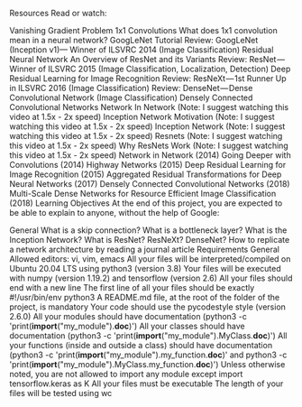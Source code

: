 Resources
Read or watch:

Vanishing Gradient Problem
1x1 Convolutions
What does 1x1 convolution mean in a neural network?
GoogLeNet Tutorial
Review: GoogLeNet (Inception v1)— Winner of ILSVRC 2014 (Image Classification)
Residual Neural Network
An Overview of ResNet and its Variants
Review: ResNet — Winner of ILSVRC 2015 (Image Classification, Localization, Detection)
Deep Residual Learning for Image Recognition
Review: ResNeXt — 1st Runner Up in ILSVRC 2016 (Image Classification)
Review: DenseNet — Dense Convolutional Network (Image Classification)
Densely Connected Convolutional Networks
Network In Network (Note: I suggest watching this video at 1.5x - 2x speed)
Inception Network Motivation (Note: I suggest watching this video at 1.5x - 2x speed)
Inception Network (Note: I suggest watching this video at 1.5x - 2x speed)
Resnets (Note: I suggest watching this video at 1.5x - 2x speed)
Why ResNets Work (Note: I suggest watching this video at 1.5x - 2x speed)
Network in Network (2014)
Going Deeper with Convolutions (2014)
Highway Networks (2015)
Deep Residual Learning for Image Recognition (2015)
Aggregated Residual Transformations for Deep Neural Networks (2017)
Densely Connected Convolutional Networks (2018)
Multi-Scale Dense Networks for Resource Efficient Image Classification (2018)
Learning Objectives
At the end of this project, you are expected to be able to explain to anyone, without the help of Google:

General
What is a skip connection?
What is a bottleneck layer?
What is the Inception Network?
What is ResNet? ResNeXt? DenseNet?
How to replicate a network architecture by reading a journal article
Requirements
General
Allowed editors: vi, vim, emacs
All your files will be interpreted/compiled on Ubuntu 20.04 LTS using python3 (version 3.8)
Your files will be executed with numpy (version 1.19.2) and tensorflow (version 2.6)
All your files should end with a new line
The first line of all your files should be exactly #!/usr/bin/env python3
A README.md file, at the root of the folder of the project, is mandatory
Your code should use the pycodestyle style (version 2.6.0)
All your modules should have documentation (python3 -c 'print(__import__("my_module").__doc__)')
All your classes should have documentation (python3 -c 'print(__import__("my_module").MyClass.__doc__)')
All your functions (inside and outside a class) should have documentation (python3 -c 'print(__import__("my_module").my_function.__doc__)' and python3 -c 'print(__import__("my_module").MyClass.my_function.__doc__)')
Unless otherwise noted, you are not allowed to import any module except import tensorflow.keras as K
All your files must be executable
The length of your files will be tested using wc
